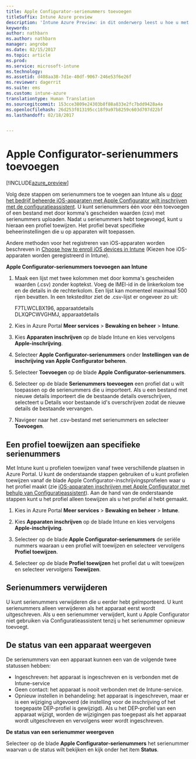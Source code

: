 ```yaml
---
title: Apple Configurator-serienummers toevoegen
titleSuffix: Intune Azure preview
description: 'Intune Azure Preview: in dit onderwerp leest u hoe u met Apple Configurator serienummers kunt toevoegen aan iOS-apparaten die het eigendom zijn van de onderneming.'
keywords: 
author: nathbarn
ms.author: nathbarn
manager: angrobe
ms.date: 02/15/2017
ms.topic: article
ms.prod: 
ms.service: microsoft-intune
ms.technology: 
ms.assetid: d408aa38-7d1e-40df-9067-246e53f6e26f
ms.reviewer: dagerrit
ms.suite: ems
ms.custom: intune-azure
translationtype: Human Translation
ms.sourcegitcommit: 153cce3809e24303b8f88a833e2fc7bdd9428a4a
ms.openlocfilehash: 26d253f013195cc18f9a97b8259c603d707d22bf
ms.lasthandoff: 02/18/2017


---
```


# <a name="add-apple-configurator-serial-numbers"></a>Apple Configurator-serienummers toevoegen

[!INCLUDE[azure_preview](../includes/azure_preview.md)]

Volg deze stappen om serienummers toe te voegen aan Intune als u [door het bedrijf beheerde iOS-apparaten met Apple Configurator wilt inschrijven met de configuratieassistent](enroll-ios-devices-with-apple-configurator-and-setup-assistant.md). U kunt serienummers één voor één toevoegen of een bestand met door komma's gescheiden waarden (csv) met serienummers uploaden. Nadat u serienummers hebt toegevoegd, kunt u hieraan een profiel toewijzen. Het profiel bevat specifieke beheerinstellingen die u op apparaten wilt toepassen.

Andere methoden voor het registreren van iOS-apparaten worden beschreven in [Choose how to enroll iOS devices in Intune](choose-ios-enrollment-method.md) (Kiezen hoe iOS-apparaten worden geregistreerd in Intune).

**Apple Configurator-serienummers toevoegen aan Intune**

1. Maak een lijst met twee kolommen met door komma's gescheiden waarden (.csv) zonder koptekst. Voeg de IMEI-id in de linkerkolom toe en de details in de rechterkolom. Een lijst kan momenteel maximaal 500 rijen bevatten. In een teksteditor ziet de .csv-lijst er ongeveer zo uit:

    F7TLWCLBX196, apparaatdetails</br>
   DLXQPCWVGHMJ, apparaatdetails

2. Kies in Azure Portal **Meer services** > **Bewaking en beheer** > **Intune**.

3.  Kies **Apparaten inschrijven** op de blade Intune en kies vervolgens **Apple-inschrijving**.

4. Selecteer **Apple Configurator-serienummers** onder **Instellingen van de inschrijving van Apple Configurator beheren**.

5. Selecteer **Toevoegen** op de blade **Apple Configurator-serienummers**.

6. Selecteer op de blade **Serienummers toevoegen** een profiel dat u wilt toepassen op de serienummers die u importeert. Als u een bestand met nieuwe details importeert die de bestaande details overschrijven, selecteert u Details voor bestaande id's overschrijven zodat de nieuwe details de bestaande vervangen.

7. Navigeer naar het .csv-bestand met serienummers en selecteer **Toevoegen**.

## <a name="assign-a-profile-to-specific-serial-numbers"></a>Een profiel toewijzen aan specifieke serienummers

Met Intune kunt u profielen toewijzen vanaf twee verschillende plaatsen in Azure Portal. U kunt de onderstaande stappen gebruiken of u kunt profielen toewijzen vanaf de blade Apple Configurator-inschrijvingsprofielen waar u het profiel maakt (zie [iOS-apparaten inschrijven met Apple Configurator met behulp van Configuratieassistent](enroll-ios-devices-with-apple-configurator-and-setup-assistant.md)). Aan de hand van de onderstaande stappen kunt u het profiel alleen toewijzen als u het profiel al hebt gemaakt.

1. Kies in Azure Portal **Meer services** > **Bewaking en beheer** > **Intune**.

2. Kies **Apparaten inschrijven** op de blade Intune en kies vervolgens **Apple-inschrijving**.

3. Selecteer op de blade **Apple Configurator-serienummers** de seriële nummers waaraan u een profiel wilt toewijzen en selecteer vervolgens **Profiel toewijzen**.

4. Selecteer op de blade **Profiel toewijzen** het profiel dat u wilt toewijzen en selecteer vervolgens **Toewijzen**.

## <a name="delete-serial-numbers"></a>Serienummers verwijderen
U kunt serienummers verwijderen die u eerder hebt geïmporteerd. U kunt serienummers alleen verwijderen als het apparaat eerst wordt uitgeschreven. Als u een serienummer verwijdert, kunt u Apple Configurator niet gebruiken via Configuratieassistent tenzij u het serienummer opnieuw toevoegt.

## <a name="view-the-state-of-a-device"></a>De status van een apparaat weergeven
De serienummers van een apparaat kunnen een van de volgende twee statussen hebben:

- Ingeschreven: het apparaat is ingeschreven en is verbonden met de Intune-service
- Geen contact: het apparaat is nooit verbonden met de Intune-service.
- Opnieuw instellen in behandeling: het apparaat is ingeschreven, maar er is een wijziging uitgevoerd (de instelling voor de inschrijving of het toegepaste DEP-profiel is gewijzigd). Als u het DEP-profiel van een apparaat wijzigt, worden de wijzigingen pas toegepast als het apparaat wordt uitgeschreven en vervolgens weer wordt ingeschreven.

**De status van een serienummer weergeven**

Selecteer op de blade **Apple Configurator-serienummers** het serienummer waarvan u de status wilt bekijken en kijk onder het item **Status**.

